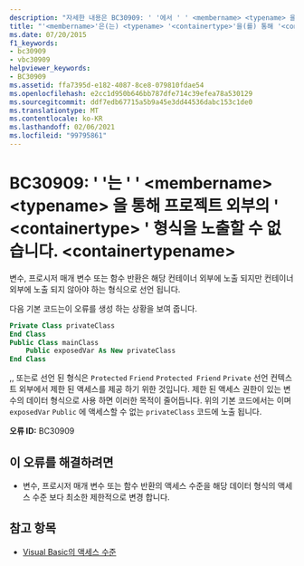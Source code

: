 ```yaml
---
description: "자세한 내용은 BC30909: ' '에서 ' ' <membername> <typename> 을 통해 프로젝트 외부에 ' ' 형식을 노출할 수 없습니다 <containertype> . '<containertypename>"
title: "'<membername>'은(는) <typename> '<containertype>'을(를) 통해 '<containertypename>' 형식을 프로젝트 외부로 노출할 수 없습니다."
ms.date: 07/20/2015
f1_keywords:
- bc30909
- vbc30909
helpviewer_keywords:
- BC30909
ms.assetid: ffa7395d-e182-4087-8ce8-079810fdae54
ms.openlocfilehash: e2cc1d950b646bb787dfe714c39efea78a530129
ms.sourcegitcommit: ddf7edb67715a5b9a45e3dd44536dabc153c1de0
ms.translationtype: MT
ms.contentlocale: ko-KR
ms.lasthandoff: 02/06/2021
ms.locfileid: "99795861"
---
```

# <a name="bc30909-membername-cannot-expose-type-typename-outside-the-project-through-containertype-containertypename"></a>BC30909: ' '는 ' ' \<membername> \<typename> 을 통해 프로젝트 외부의 ' \<containertype> ' 형식을 노출할 수 없습니다. \<containertypename>

변수, 프로시저 매개 변수 또는 함수 반환은 해당 컨테이너 외부에 노출 되지만 컨테이너 외부에 노출 되지 않아야 하는 형식으로 선언 됩니다.

 다음 기본 코드는이 오류를 생성 하는 상황을 보여 줍니다.

```vb
Private Class privateClass
End Class
Public Class mainClass
    Public exposedVar As New privateClass
End Class
```

 ,, 또는로 선언 된 형식은 `Protected` `Friend` `Protected Friend` `Private` 선언 컨텍스트 외부에서 제한 된 액세스를 제공 하기 위한 것입니다. 제한 된 액세스 권한이 있는 변수의 데이터 형식으로 사용 하면 이러한 목적이 줄어듭니다. 위의 기본 코드에서는 이며 `exposedVar` `Public` 에 액세스할 수 없는 `privateClass` 코드에 노출 됩니다.

 **오류 ID:** BC30909

## <a name="to-correct-this-error"></a>이 오류를 해결하려면

- 변수, 프로시저 매개 변수 또는 함수 반환의 액세스 수준을 해당 데이터 형식의 액세스 수준 보다 최소한 제한적으로 변경 합니다.

## <a name="see-also"></a>참고 항목

- [Visual Basic의 액세스 수준](../../programming-guide/language-features/declared-elements/access-levels.md)
